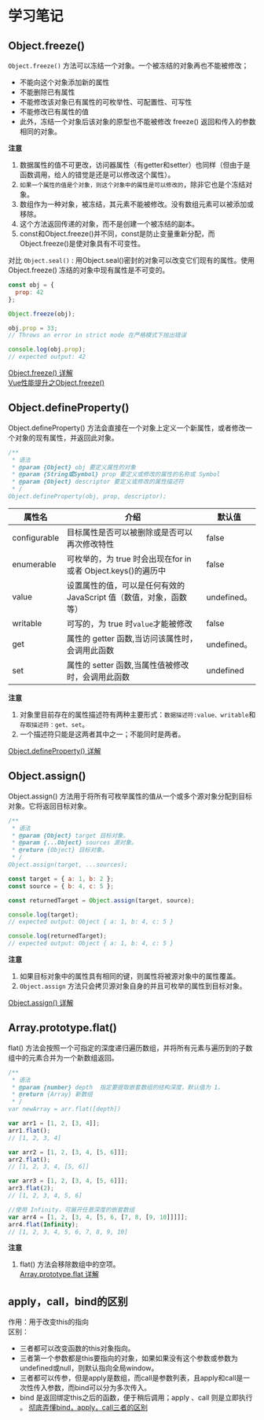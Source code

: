 # 学习笔记

## Object.freeze()

`Object.freeze()` 方法可以冻结一个对象。一个被冻结的对象再也不能被修改；
- 不能向这个对象添加新的属性 
- 不能删除已有属性
- 不能修改该对象已有属性的可枚举性、可配置性、可写性
- 不能修改已有属性的值
- 此外，冻结一个对象后该对象的原型也不能被修改
freeze() 返回和传入的参数相同的对象。

**注意** <Badge text="注意"/>
1. 数据属性的值不可更改，访问器属性（有getter和setter）也同样（但由于是函数调用，给人的错觉是还是可以修改这个属性）。  
2. `如果一个属性的值是个对象，则这个对象中的属性是可以修改的`，除非它也是个冻结对象。
3. 数组作为一种对象，被冻结，其元素不能被修改。没有数组元素可以被添加或移除。
4. 这个方法返回传递的对象，而不是创建一个被冻结的副本。  
5. const和Object.freeze()并不同，const是防止变量重新分配，而Object.freeze()是使对象具有不可变性。

对比 `Object.seal()` : 用Object.seal()密封的对象可以改变它们现有的属性。使用Object.freeze() 冻结的对象中现有属性是不可变的。  
```js
const obj = {
  prop: 42
};

Object.freeze(obj);

obj.prop = 33;
// Throws an error in strict mode 在严格模式下抛出错误

console.log(obj.prop);
// expected output: 42
``` 
[Object.freeze() 详解](https://developer.mozilla.org/zh-CN/docs/Web/JavaScript/Reference/Global_Objects/Object/freeze)  
[Vue性能提升之Object.freeze()](https://juejin.cn/post/6844903922469961741)


## Object.defineProperty() 
Object.defineProperty() 方法会直接在一个对象上定义一个新属性，或者修改一个对象的现有属性，并返回此对象。
```js
/**
 * 语法
 * @param {Object} obj 要定义属性的对象
 * @param {String或Symbol} prop 要定义或修改的属性的名称或 Symbol
 * @param {Object} descriptor 要定义或修改的属性描述符 
 * /
Object.defineProperty(obj, prop, descriptor);
```
| 属性名        | 介绍           | 默认值     |
| ---------    |   ---------   | ---------- |
| configurable | 目标属性是否可以被删除或是否可以再次修改特性    | false       |
| enumerable   | 可枚举的，为 true 时会出现在for in 或者 Object.keys()的遍历中     | false        |
| value        | 设置属性的值，可以是任何有效的 JavaScript 值（数值，对象，函数等）     | undefined。        |
| writable     | 可写的，为 true 时`value`才能被修改     | false        |
| get          | 属性的 getter 函数,当访问该属性时，会调用此函数 | undefined。        |
| set         | 属性的 setter 函数,当属性值被修改时，会调用此函数 | undefined        |

**注意** <Badge text="注意"/>
1. 对象里目前存在的属性描述符有两种主要形式：`数据描述符:value、writable`和
`存取描述符：get、set`。
2. 一个描述符只能是这两者其中之一；不能同时是两者。


[Object.defineProperty() 详解](https://developer.mozilla.org/zh-CN/docs/Web/JavaScript/Reference/Global_Objects/Object/defineProperty)  


## Object.assign()
Object.assign() 方法用于将所有可枚举属性的值从一个或多个源对象分配到目标对象。它将返回目标对象。
```js
/**
 * 语法
 * @param {Object} target 目标对象。
 * @param {...Object} sources 源对象。
 * @return {Object} 目标对象。
 * /
Object.assign(target, ...sources);
```
```js
const target = { a: 1, b: 2 };
const source = { b: 4, c: 5 };

const returnedTarget = Object.assign(target, source);

console.log(target);
// expected output: Object { a: 1, b: 4, c: 5 }

console.log(returnedTarget);
// expected output: Object { a: 1, b: 4, c: 5 }
```
**注意** <Badge text="注意"/>
1. 如果目标对象中的属性具有相同的键，则属性将被源对象中的属性覆盖。
2. `Object.assign` 方法只会拷贝源对象自身的并且可枚举的属性到目标对象。 


[Object.assign() 详解](https://developer.mozilla.org/zh-CN/docs/Web/JavaScript/Reference/Global_Objects/Object/assign)  


## Array.prototype.flat()
flat() 方法会按照一个可指定的深度递归遍历数组，并将所有元素与遍历到的子数组中的元素合并为一个新数组返回。
```js
/**
 * 语法
 * @param {number} depth  指定要提取嵌套数组的结构深度，默认值为 1。
 * @return {Array} 新数组
 * /
var newArray = arr.flat([depth])
```
```js
var arr1 = [1, 2, [3, 4]];
arr1.flat();
// [1, 2, 3, 4]

var arr2 = [1, 2, [3, 4, [5, 6]]];
arr2.flat();
// [1, 2, 3, 4, [5, 6]]

var arr3 = [1, 2, [3, 4, [5, 6]]];
arr3.flat(2);
// [1, 2, 3, 4, 5, 6]

//使用 Infinity，可展开任意深度的嵌套数组
var arr4 = [1, 2, [3, 4, [5, 6, [7, 8, [9, 10]]]]];
arr4.flat(Infinity);
// [1, 2, 3, 4, 5, 6, 7, 8, 9, 10]


```
**注意** <Badge text="注意"/>
1. flat() 方法会移除数组中的空项。  
[Array.prototype.flat 详解](https://developer.mozilla.org/zh-CN/docs/Web/JavaScript/Reference/Global_Objects/Array/flat)  


## apply，call，bind的区别
作用：用于改变this的指向  
区别：  
- 三者都可以改变函数的this对象指向。
- 三者第一个参数都是this要指向的对象，如果如果没有这个参数或参数为undefined或null，则默认指向全局window。
- 三者都可以传参，但是apply是数组，而call是参数列表，且apply和call是一次性传入参数，而bind可以分为多次传入。
- bind 是返回绑定this之后的函数，便于稍后调用；apply 、call 则是立即执行 。
[彻底弄懂bind，apply，call三者的区别](https://zhuanlan.zhihu.com/p/82340026)  